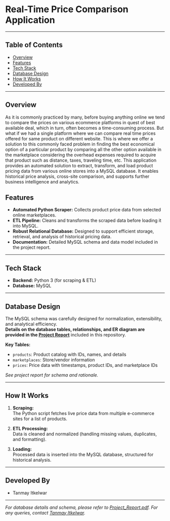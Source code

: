 
# Real-Time Price Comparison Application

---

## Table of Contents

- [Overview](#overview)
- [Features](#features)
- [Tech Stack](#tech-stack)
- [Database Design](#database-design)
- [How It Works](#how-it-works)
- [Developed By](#developed-by)

---

## Overview


As it is commonly practiced by many, before buying anything online we tend to compare the prices on various ecommerce platforms in quest of best available deal, which in turn, often becomes a time-consuming process. But what if we had a single platform where we can compare real time prices offered for same product on different website. This is where we offer a solution to this commonly faced problem in finding the best economical option of a particular product by comparing all the other option available in the marketplace considering the overhead expenses required to acquire that product such as distance, taxes, traveling time, etc.
This application provides an automated solution to extract, transform, and load product pricing data from various online stores into a MySQL database. It enables historical price analysis, cross-site comparison, and supports further business intelligence and analytics.

## Features

- **Automated Python Scraper:** Collects product price data from selected online marketplaces.
- **ETL Pipeline:** Cleans and transforms the scraped data before loading it into MySQL.
- **Robust Relational Database:** Designed to support efficient storage, retrieval, and analysis of historical pricing data.
- **Documentation:** Detailed MySQL schema and data model included in the project report.

---

## Tech Stack

- **Backend:** Python 3 (for scraping & ETL)
- **Database:** MySQL

---

## Database Design

The MySQL schema was carefully designed for normalization, extensibility, and analytical efficiency.  
**Details on the database tables, relationships, and ER diagram are provided in the [Project Report](./Project_Report.pdf)** included in this repository.

**Key Tables:**
- `products`: Product catalog with IDs, names, and details
- `marketplaces`: Store/vendor information
- `prices`: Price data with timestamps, product IDs, and marketplace IDs

*See project report for schema and rationale.*

---

## How It Works

1. **Scraping:**  
   The Python script fetches live price data from multiple e-commerce sites for a list of products.

2. **ETL Processing:**  
   Data is cleaned and normalized (handling missing values, duplicates, and formatting).

3. **Loading:**  
   Processed data is inserted into the MySQL database, structured for historical analysis.

---


## Developed By

- Tanmay Itkelwar

---

*For database details and schema, please refer to [Project_Report.pdf](./Project_Report.pdf). For any queries, contact [Tanmay Itkelwar](mailto:tanmay1501@gmail.com).*

